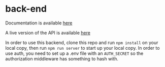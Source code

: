# back-end

Documentation is available [here](https://documenter.getpostman.com/view/10983804/SzfDxQYR?version=latest#2e416288-43ec-4dc1-a74a-53707cb3f2ae)

A live version of the API is available [here](https://api-silent-auction.herokuapp.com/)

In order to use this backend, clone this repo and run `npm install` on your local copy, then run `npm run server` to start up your local copy. In order to use auth, you need to set up a .env file with an `AUTH_SECRET` so the authorization middleware has something to hash with. 
